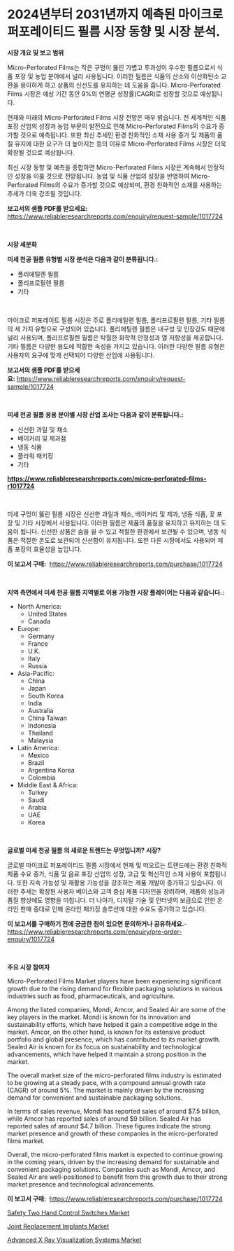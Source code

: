 <p><h1>2024년부터 2031년까지 예측된 마이크로 퍼포레이티드 필름 시장 동향 및 시장 분석.</h1></p><p><strong>시장 개요 및 보고 범위</strong></p>
<p><p>Micro-Perforated Films는 작은 구멍이 뚫린 가볍고 투과성이 우수한 필름으로서 식품 포장 및 농업 분야에서 널리 사용됩니다. 이러한 필름은 식품의 산소와 이산화탄소 교환을 용이하게 하고 상품의 신선도를 유지하는 데 도움을 줍니다. Micro-Perforated Films 시장은 예상 기간 동안 9%의 연평균 성장률(CAGR)로 성장할 것으로 예상됩니다.</p><p>현재와 미래의 Micro-Perforated Films 시장 전망은 매우 밝습니다. 전 세계적인 식품 포장 산업의 성장과 농업 부문의 발전으로 인해 Micro-Perforated Films의 수요가 증가할 것으로 예측됩니다. 또한 최신 추세인 환경 친화적인 소재 사용 증가 및 제품의 품질 유지에 대한 요구가 더 높아지는 등의 이유로 Micro-Perforated Films 시장은 더욱 확장될 것으로 예상됩니다.</p><p>최신 시장 동향 및 예측을 종합하면 Micro-Perforated Films 시장은 계속해서 안정적인 성장을 이룰 것으로 전망됩니다. 농업 및 식품 산업의 성장을 반영하여 Micro-Perforated Films의 수요가 증가할 것으로 예상되며, 환경 친화적인 소재를 사용하는 추세가 더욱 강조될 것입니다.</p></p>
<p><strong>보고서의 샘플 PDF를 받으세요:</strong> <a href="https://www.reliableresearchreports.com/enquiry/request-sample/1017724">https://www.reliableresearchreports.com/enquiry/request-sample/1017724</a></p>
<p>&nbsp;</p>
<p><strong>시장 세분화</strong></p>
<p><strong>미세 천공 필름 유형별 시장 분석은 다음과 같이 분류됩니다.:</strong></p>
<p><ul><li>폴리에틸렌 필름</li><li>폴리프로필렌 필름</li><li>기타</li></ul></p>
<p>&nbsp;</p>
<p><p>마이크로 퍼포레이트 필름 시장은 주로 폴리에틸렌 필름, 폴리프로필렌 필름, 기타 필름의 세 가지 유형으로 구성되어 있습니다. 폴리에틸렌 필름은 내구성 및 인장강도 때문에 널리 사용되며, 폴리프로필렌 필름은 탁월한 화학적 안정성과 열 저항성을 제공합니다. 기타 필름은 다양한 용도에 적합한 속성을 가지고 있습니다. 이러한 다양한 필름 유형은 사용자의 요구에 맞게 선택되어 다양한 산업에 사용됩니다.</p></p>
<p><strong>보고서의 샘플 PDF를 받으세요:</strong>&nbsp;<a href="https://www.reliableresearchreports.com/enquiry/request-sample/1017724">https://www.reliableresearchreports.com/enquiry/request-sample/1017724</a></p>
<p>&nbsp;</p>
<p><strong> 미세 천공 필름 응용 분야별 시장 산업 조사는 다음과 같이 분류됩니다.:</strong></p>
<p><ul><li>신선한 과일 및 채소</li><li>베이커리 및 제과점</li><li>냉동 식품</li><li>플라워 패키징</li><li>기타</li></ul></p>
<p><strong><a href="https://www.reliableresearchreports.com/micro-perforated-films-r1017724">https://www.reliableresearchreports.com/micro-perforated-films-r1017724</a></strong></p>
<p>&nbsp;</p>
<p><p>미세 구멍이 뚫린 필름 시장은 신선한 과일과 채소, 베이커리 및 제과, 냉동 식품, 꽃 포장 및 기타 시장에서 사용됩니다. 이러한 필름은 제품의 품질을 유지하고 유지하는 데 도움이 됩니다. 신선한 상품은 숨을 쉴 수 있고 적절한 환경에서 보관될 수 있으며, 냉동 식품은 적절한 온도로 보관되어 신선함이 유지됩니다. 또한 다른 시장에서도 사용되어 제품 포장의 효율성을 높입니다.</p></p>
<p><strong>이 보고서 구매:</strong>&nbsp; <a href="https://www.reliableresearchreports.com/purchase/1017724">https://www.reliableresearchreports.com/purchase/1017724</a></p>
<p>&nbsp;</p>
<p><strong>지역 측면에서 미세 천공 필름 지역별로 이용 가능한 시장 플레이어는 다음과 같습니다.:</strong></p>
<p><ul>
    <li>
        North America:
        <ul>
            <li>United States</li>
            <li>Canada</li>
        </ul>
    </li>
    <li>
        Europe:
        <ul>
            <li>Germany</li>
            <li>France</li>
            <li>U.K.</li>
            <li>Italy</li>
            <li>Russia</li>
        </ul>
    </li>
    <li>
        Asia-Pacific:
        <ul>
            <li>China</li>
            <li>Japan</li>
            <li>South Korea</li>
            <li>India</li>
            <li>Australia</li>
            <li>China Taiwan</li>
            <li>Indonesia</li>
            <li>Thailand</li>
            <li>Malaysia</li>
        </ul>
    </li>
    <li>
        Latin America:
        <ul>
            <li>Mexico</li>
            <li>Brazil</li>
            <li>Argentina Korea</li>
            <li>Colombia</li>
        </ul>
    </li>
    <li>
        Middle East & Africa:
        <ul>
            <li>Turkey</li>
            <li>Saudi</li>
            <li>Arabia</li>
            <li>UAE</li>
            <li>Korea</li>
        </ul>
    </li>
    </ul></p>
<p>&nbsp;</p>
<p><strong>글로벌 미세 천공 필름 의 새로운 트렌드는 무엇입니까? 시장?</strong></p>
<p><p>글로벌 마이크로 퍼포레이티드 필름 시장에서 현재 및 떠오르는 트렌드에는 환경 친화적 제품 수요 증가, 식품 및 음료 포장 산업의 성장, 고급 및 혁신적인 소재 사용이 포함됩니다. 또한 지속 가능성 및 재활용 가능성을 강조하는 제품 개발이 증가하고 있습니다. 이러한 추세는 확장된 사용자 베이스와 고객 중심 제품 디자인을 장려하며, 제품의 성능과 품질 향상에도 영향을 미칩니다. 더 나아가, 디지털 기술 및 인터넷의 보급으로 인한 온라인 판매 증대로 인해 온라인 패키징 솔루션에 대한 수요도 증가하고 있습니다.</p></p>
<p><strong>이 보고서를 구매하기 전에 궁금한 점이 있으면 문의하거나 공유하세요.</strong>- <a href="https://www.reliableresearchreports.com/enquiry/pre-order-enquiry/1017724">https://www.reliableresearchreports.com/enquiry/pre-order-enquiry/1017724</a></p>
<p>&nbsp;</p>
<p><strong>주요 시장 참여자</strong></p>
<p><p>Micro-Perforated Films Market players have been experiencing significant growth due to the rising demand for flexible packaging solutions in various industries such as food, pharmaceuticals, and agriculture. </p><p>Among the listed companies, Mondi, Amcor, and Sealed Air are some of the key players in the market. Mondi is known for its innovation and sustainability efforts, which have helped it gain a competitive edge in the market. Amcor, on the other hand, is known for its extensive product portfolio and global presence, which has contributed to its market growth. Sealed Air is known for its focus on sustainability and technological advancements, which have helped it maintain a strong position in the market.</p><p>The overall market size of the micro-perforated films industry is estimated to be growing at a steady pace, with a compound annual growth rate (CAGR) of around 5%. The market is mainly driven by the increasing demand for convenient and sustainable packaging solutions.</p><p>In terms of sales revenue, Mondi has reported sales of around $7.5 billion, while Amcor has reported sales of around $9 billion. Sealed Air has reported sales of around $4.7 billion. These figures indicate the strong market presence and growth of these companies in the micro-perforated films market.</p><p>Overall, the micro-perforated films market is expected to continue growing in the coming years, driven by the increasing demand for sustainable and convenient packaging solutions. Companies such as Mondi, Amcor, and Sealed Air are well-positioned to benefit from this growth due to their strong market presence and technological advancements.</p></p>
<p><strong>이 보고서 구매:</strong>&nbsp;&nbsp;<a href="https://www.reliableresearchreports.com/purchase/1017724">https://www.reliableresearchreports.com/purchase/1017724</a></p>
<p><p><a href="https://eight-handstand-8fb.notion.site/Safety-Two-Hand-Control-Switches-Market-Analysis-and-Sze-Forecasted-for-period-from-2024-to-2031-20841a819a324a26995770026bfa64ec">Safety Two Hand Control Switches Market</a></p><p><a href="https://github.com/CliffMedina6/Market-Research-Report-List-4/blob/main/joint-replacement-implants-market.md">Joint Replacement Implants Market</a></p><p><a href="https://github.com/Sinjinluong3e0awx2m195k76/Market-Research-Report-List-2/blob/main/advanced-x-ray-visualization-systems-market.md">Advanced X Ray Visualization Systems Market</a></p></p>